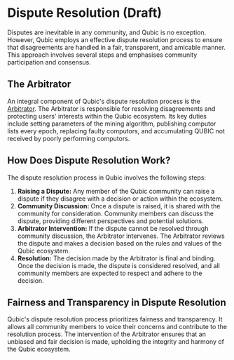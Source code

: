# Dispute Resolution (Draft)

Disputes are inevitable in any community, and Qubic is no exception. However, Qubic employs an effective dispute resolution process to ensure that disagreements are handled in a fair, transparent, and amicable manner. This approach involves several steps and emphasises community participation and consensus.

## The Arbitrator

An integral component of Qubic's dispute resolution process is the [Arbitrator](/learn/arbitrator). The Arbitrator is responsible for resolving disagreements and protecting users' interests within the Qubic ecosystem. Its key duties include setting parameters of the mining algorithm, publishing computor lists every epoch, replacing faulty computors, and accumulating QUBIC not received by poorly performing computors.

## How Does Dispute Resolution Work?

The dispute resolution process in Qubic involves the following steps:

1. **Raising a Dispute:** Any member of the Qubic community can raise a dispute if they disagree with a decision or action within the ecosystem.
2. **Community Discussion:** Once a dispute is raised, it is shared with the community for consideration. Community members can discuss the dispute, providing different perspectives and potential solutions.
3. **Arbitrator Intervention:** If the dispute cannot be resolved through community discussion, the Arbitrator intervenes. The Arbitrator reviews the dispute and makes a decision based on the rules and values of the Qubic ecosystem.
4. **Resolution:** The decision made by the Arbitrator is final and binding. Once the decision is made, the dispute is considered resolved, and all community members are expected to respect and adhere to the decision.

## Fairness and Transparency in Dispute Resolution

Qubic's dispute resolution process prioritizes fairness and transparency. It allows all community members to voice their concerns and contribute to the resolution process. The intervention of the Arbitrator ensures that an unbiased and fair decision is made, upholding the integrity and harmony of the Qubic ecosystem.
